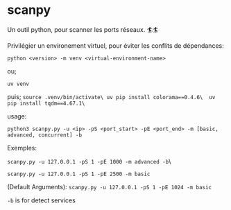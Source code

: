 # scanpy  

 Un outil python, pour scanner les ports réseaux.  🏄🏄  

Privilégier un environement virtuel, pour éviter les conflits de dépendances:  
 
  ``python <version> -m venv <virtual-environment-name>`` 

ou;

  ``uv venv``

puis;
  ``
  source .venv/bin/activate\
  uv pip install colorama==0.4.6\ 
  uv pip install tqdm==4.67.1\
   ``

  usage:    
  
  ``python3 scanpy.py -u <ip> -pS <port_start> -pE <port_end> -m [basic, advanced, concurrent] -b
  ``

  Exemples:  
            
  ``scanpy.py -u 127.0.0.1 -pS 1 -pE 1000 -m advanced -b``\
  
  ``scanpy.py -u 127.0.0.1 -pS 1 -pE 2500 -m basic``


  (Default Arguments):  ``scanpy.py -u 127.0.0.1 -pS 1 -pE 1024 -m basic ``
 
  ``-b`` is for detect services
